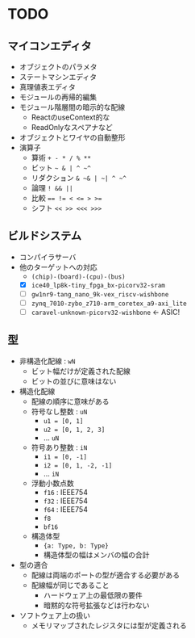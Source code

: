 # TODO

## マイコンエディタ

- オブジェクトのパラメタ
- ステートマシンエディタ
- 真理値表エディタ
- モジュールの再帰的編集
- モジュール階層間の暗示的な配線
  - ReactのuseContext的な
  - ReadOnlyなスペアナなど
- オブジェクトとワイヤの自動整形
- 演算子
  - 算術 `+ - * / % **`
  - ビット `~ & | ^ ~^`
  - リダクション `& ~& | ~| ^ ~^`
  - 論理 `! && ||`
  - 比較 `== != < <= > >=`
  - シフト `<< >> <<< >>>`

## ビルドシステム

- コンパイラサーバ
- 他のターゲットへの対応
  - `(chip)-(board)-(cpu)-(bus)`
  - [x] `ice40_lp8k-tiny_fpga_bx-picorv32-sram`
  - [ ] `gw1nr9-tang_nano_9k-vex_riscv-wishbone`
  - [ ] `zynq_7010-zybo_z710-arm_coretex_a9-axi_lite`
  - [ ] `caravel-unknown-picorv32-wishbone` ← ASIC!

## 型

- 非構造化配線 : `wN`
  - ビット幅だけが定義された配線
  - ビットの並びに意味はない
- 構造化配線
  - 配線の順序に意味がある
  - 符号なし整数 : `uN`
    - `u1 = [0, 1]`
    - `u2 = [0, 1, 2, 3]`
    - ... `uN`
  - 符号あり整数 : `iN`
    - `i1 = [0, -1]`
    - `i2 = [0, 1, -2, -1]`
    - ... `iN`
  - 浮動小数点数
    - `f16` : IEEE754
    - `f32` : IEEE754
    - `f64` : IEEE754
    - `f8`
    - `bf16`
  - 構造体型
    - `{a: Type, b: Type}`
    - 構造体型の幅はメンバの幅の合計
- 型の適合
  - 配線は両端のポートの型が適合する必要がある
  - 配線幅が同じであること
    - ハードウェア上の最低限の要件
    - 暗黙的な符号拡張などは行わない
- ソフトウェア上の扱い
  - メモリマップされたレジスタには型が定義される
